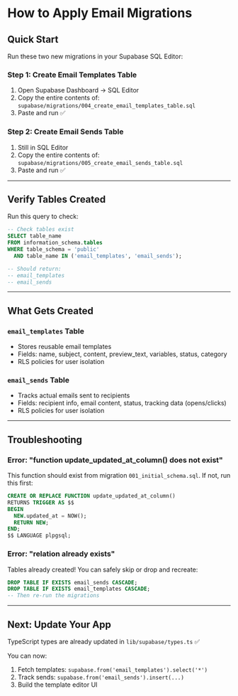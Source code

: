 # How to Apply Email Migrations

## Quick Start

Run these two new migrations in your Supabase SQL Editor:

### Step 1: Create Email Templates Table

1. Open Supabase Dashboard → SQL Editor
2. Copy the entire contents of: `supabase/migrations/004_create_email_templates_table.sql`
3. Paste and run ✅

### Step 2: Create Email Sends Table

1. Still in SQL Editor
2. Copy the entire contents of: `supabase/migrations/005_create_email_sends_table.sql`
3. Paste and run ✅

---

## Verify Tables Created

Run this query to check:

```sql
-- Check tables exist
SELECT table_name 
FROM information_schema.tables 
WHERE table_schema = 'public' 
  AND table_name IN ('email_templates', 'email_sends');

-- Should return:
-- email_templates
-- email_sends
```

---

## What Gets Created

### `email_templates` Table
- Stores reusable email templates
- Fields: name, subject, content, preview_text, variables, status, category
- RLS policies for user isolation

### `email_sends` Table
- Tracks actual emails sent to recipients
- Fields: recipient info, email content, status, tracking data (opens/clicks)
- RLS policies for user isolation

---

## Troubleshooting

### Error: "function update_updated_at_column() does not exist"

This function should exist from migration `001_initial_schema.sql`. If not, run this first:

```sql
CREATE OR REPLACE FUNCTION update_updated_at_column()
RETURNS TRIGGER AS $$
BEGIN
  NEW.updated_at = NOW();
  RETURN NEW;
END;
$$ LANGUAGE plpgsql;
```

### Error: "relation already exists"

Tables already created! You can safely skip or drop and recreate:

```sql
DROP TABLE IF EXISTS email_sends CASCADE;
DROP TABLE IF EXISTS email_templates CASCADE;
-- Then re-run the migrations
```

---

## Next: Update Your App

TypeScript types are already updated in `lib/supabase/types.ts` ✅

You can now:
1. Fetch templates: `supabase.from('email_templates').select('*')`
2. Track sends: `supabase.from('email_sends').insert(...)`
3. Build the template editor UI

